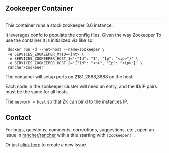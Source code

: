 ## Zookeeper Container

----
This container runs a stock zookeeper 3.6 instance.

It leverages confd to populate the config files. Given the way Zookeeper 
To use the container it is initialized via like so:

```
 docker run -d --net=host --name=zookeeper \
 -e SERVICES_ZOOKEEPER_MYID=<int> \
 -e SERVICES_ZOOKEEPER_HOST_1='{"Id": "1", "Ip": "<ip>"}' \
 -e SERVICES_ZOOKEEPER_HOST_2='{"Id": "<n>", "Ip": "<ip>"}' \
 rancher/zookeeer 
```

The container will setup ports on 2181,2888,3888 on the host.

Each node in the zookeeper cluster will need an entry, and the ID/IP pairs must be the same for all hosts.

The `network = host` so that ZK can bind to the instances IP.

## Contact
For bugs, questions, comments, corrections, suggestions, etc., open an issue in
 [rancher/rancher](//github.com/rancher/rancher/issues) with a title starting with `[zookeeper] `.

Or just [click here](//github.com/rancher/rancher/issues/new?title=%5Bzookeeper%5D%20) to create a new issue.
